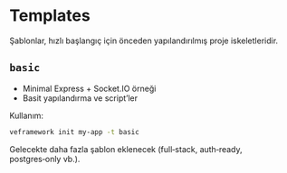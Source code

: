 # Templates

Şablonlar, hızlı başlangıç için önceden yapılandırılmış proje iskeletleridir.

## `basic`
- Minimal Express + Socket.IO örneği
- Basit yapılandırma ve script’ler

Kullanım:
```bash
veframework init my-app -t basic
```

Gelecekte daha fazla şablon eklenecek (full‑stack, auth‑ready, postgres‑only vb.).
